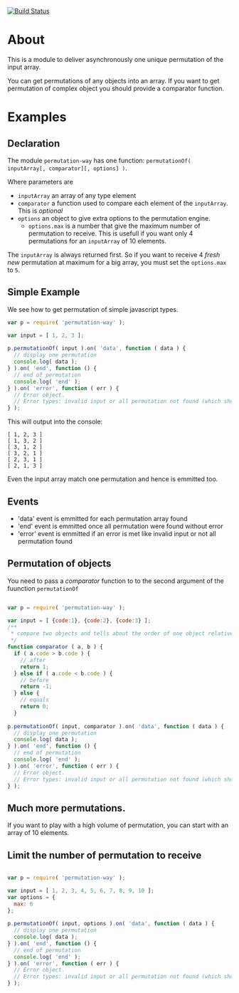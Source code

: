 [![Build Status](https://travis-ci.org/corentinway/permutation-way.png?branch=master)](https://travis-ci.org/corentinway/permutation-way)

# About

This is a module to deliver asynchronously one unique permutation of the input array.

You can get permutations of any objects into an array. If you want to get permutation of complex object you should provide
a comparator function.

# Examples

## Declaration

The module <code>permutation-way</code> has one function: <code>permutationOf( inputArray[, comparator][, options] )</code>.

Where parameters are
* <code>inputArray</code> an array of any type element
* <code>comparator</code> a function used to compare each element of the <code>inputArray</code>. This is <em>optional</em>
* <code>options</code> an object to give extra options to the permutation engine.
  * <code>options.max</code> is a number that give the maximum number of permutation to receive. This is usefull if you want only 
  4 permutations for an <code>inputArray</code> of 10 elements.
  
  
The <code>inputArray</code> is always returned first. So if you want to receive 4 <em>fresh new</em> 
permutation at maximum for a big array, you must set the <code>options.max</code> to <code>5</code>.
  

## Simple Example

We see how to get permutation of simple javascript types.

```javascript
var p = require( 'permutation-way' );

var input = [ 1, 2, 3 ];
		
p.permutationOf( input ).on( 'data', function ( data ) { 
  // display one permutation
  console.log( data );
} ).on( 'end', function () {
  // end of permutation
  console.log( 'end' );
} ).on( 'error', function ( err ) {
  // Error object.
  // Error types: invalid input or all permutation not found (which should never happen)
} );
```

This will output into the console:

```
[ 1, 2, 3 ]
[ 1, 3, 2 ]
[ 3, 1, 2 ]
[ 3, 2, 1 ]
[ 2, 3, 1 ]
[ 2, 1, 3 ]
```

Even the input array match one permutation and hence is emmitted too.

## Events

* 'data' event is emmitted for each permutation array found
* 'end' event is emmitted once all permutation were found without error
* 'error' event is emmitted if an error is met like invalid input or not all permutation found


## Permutation of objects

You need to pass a <em>comparator</em> function to to the second argument of the fuunction 
<code>permutationOf</code>


```javascript

var p = require( 'permutation-way' );

var input = [ {code:1}, {code:2}, {code:3} ];
/**
 * compare two objects and tells about the order of one object relative to the second object.
 */
function comparator ( a, b ) {
  if ( a.code > b.code ) {
    // after
    return 1;
  } else if ( a.code < b.code ) {
    // before
    return -1;
  } else {
    // equals
    return 0;
  }
		
p.permutationOf( input, comparator ).on( 'data', function ( data ) { 
  // display one permutation
  console.log( data );
} ).on( 'end', function () {
  // end of permutation
  console.log( 'end' );
} ).on( 'error', function ( err ) {
  // Error object.
  // Error types: invalid input or all permutation not found (which should never happen)
} );
```


## Much more permutations.

If you want to play with a high volume of permutation, you can start with an array of 10 elements.


## Limit the number of permutation to receive


```javascript

var p = require( 'permutation-way' );

var input = [ 1, 2, 3, 4, 5, 6, 7, 8, 9, 10 ];
var options = {
  max: 6
};
		
p.permutationOf( input, options ).on( 'data', function ( data ) { 
  // display one permutation
  console.log( data );
} ).on( 'end', function () {
  // end of permutation
  console.log( 'end' );
} ).on( 'error', function ( err ) {
  // Error object.
  // Error types: invalid input or all permutation not found (which should never happen)
} );
```

